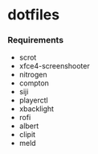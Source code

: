 # dotfiles
### Requirements
- scrot
- xfce4-screenshooter
- nitrogen
- compton
- siji
- playerctl
- xbacklight
- rofi
- albert
- clipit
- meld